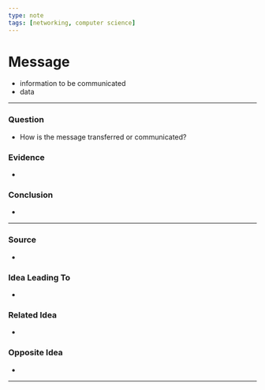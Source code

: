 ```yaml
---
type: note
tags: [networking, computer science]
---
```


# Message
- information to be communicated
- data


***
### Question
- How is the message transferred or communicated? 
### Evidence
- 
### Conclusion
- 
---
### Source
- 
### Idea Leading To
- 
### Related Idea
- 
### Opposite Idea
- 
---